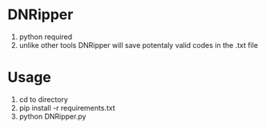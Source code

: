 # DNRipper

 1. python required
 2. unlike other tools DNRipper will save potentaly valid codes in the .txt file
 
 # Usage 
 
 1. cd to directory 
 2. pip install -r requirements.txt
 3. python DNRipper.py
 
 

 
